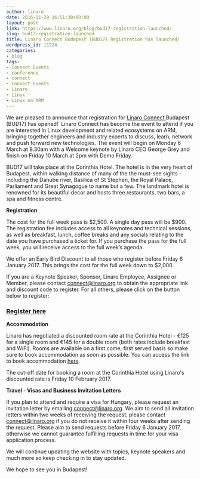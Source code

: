 ```yaml
---
author: linaro
date: 2016-11-29 16:51:38+00:00
layout: post
link: https://www.linaro.org/blog/bud17-registration-launched/
slug: bud17-registration-launched
title: Linaro Connect Budapest (BUD17) Registration has launched!
wordpress_id: 11924
categories:
- blog
tags:
- Connect Events
- conference
- connect
- Connect Events
- Linaro
- Linux
- Linux on ARM
---
```


We are pleased to announce that registration for [Linaro Connect ](http://connect.linaro.org/attend/)Budapest (BUD17) has opened!  Linaro Connect has become the event to attend if you are interested in Linux development and related ecosystems on ARM, bringing together engineers and industry experts to discuss, learn, network and push forward new technologies. The event will begin on Monday 6 March at 8.30am with a Welcome keynote by Linaro CEO George Grey and finish on Friday 10 March at 2pm with Demo Friday.

BUD17 will take place at the Corinthia Hotel. The hotel is in the very heart of Budapest, within walking distance of many of the the must-see sights - including the Danube river, Basilica of St Stephen, the Royal Palace, Parliament and Great Synagogue to name but a few. The landmark hotel is renowned for its beautiful decor and hosts three restaurants, two bars, a spa and fitness centre.

**Registration**

The cost for the full week pass is $2,500. A single day pass will be $900. The registration fee includes access to all keynotes and technical sessions, as well as breakfast, lunch, coffee breaks and any socials relating to the date you have purchased a ticket for. If you purchase the pass for the full week, you will receive access to the full week’s agenda.

We offer an Early Bird Discount to all those who register before Friday 6 January 2017. This brings the cost for the full week down to $2,000.

If you are a Keynote Speaker, Sponsor, Linaro Employee, Assignee or Member, please contact [connect@linaro.org](mailto:connect@linaro.org) to obtain the appropriate link and discount code to register. For all others, please click on the button below to register:


### **[Register here ](http://linaro.co/BUD17)**


**Accommodation**

Linaro has negotiated a discounted room rate at the Corinthia Hotel - €125 for a single room and €145 for a double room (both rates include breakfast and WiFi). Rooms are available on a first come, first served basis so make sure to book accommodation as soon as possible. You can access the link to book accommodation [here](https://gc.synxis.com/rez.aspx?Hotel=28704&Chain=11693&template=RBE&arrive=3/4/2017&depart=3/8/2017&adult=1&child=0&group=1703H2RSOU_002&utm_source=MICE&utm_medium=MICE&utm_campaign=Mice-budapestGroup1703H2RSOU_002).

The cut-off date for booking a room at the Corinthia Hotel using Linaro's discounted rate is Friday 10 February 2017.

**Travel - Visas and Business Invitation Letters**

If you plan to attend and require a visa for Hungary, please request an invitation letter by emailing [connect@linaro.org](http://www.linaro.org/cdn-cgi/l/email-protection#42212d2c2c272136022e2b2c23302d6c2d3025). We aim to send all invitation letters within two weeks of receiving the request, please contact [connect@linaro.org](http://www.linaro.org/cdn-cgi/l/email-protection#b3d0dcddddd6d0c7f3dfdaddd2c1dc9ddcc1d4) if you do not receive it within four weeks after sending the request. Please aim to send requests before Friday 6 January 2017, otherwise we cannot guarantee fulfilling requests in time for your visa application process.

We will continue updating the website with topics, keynote speakers and much more so keep checking in to stay updated.

We hope to see you in Budapest!
